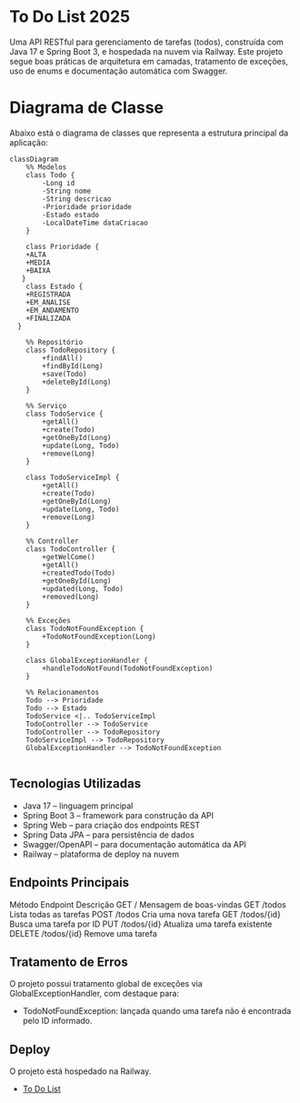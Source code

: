# To Do List 2025
Uma API RESTful para gerenciamento de tarefas (todos), construída com Java 17 e Spring Boot 3, e hospedada na nuvem via Railway. Este projeto segue boas práticas de arquitetura em camadas, tratamento de exceções, uso de enums e documentação automática com Swagger.


# Diagrama de Classe
Abaixo está o diagrama de classes que representa a estrutura principal da aplicação:

```mermaid
classDiagram
    %% Modelos
    class Todo {
        -Long id
        -String nome
        -String descricao
        -Prioridade prioridade
        -Estado estado
        -LocalDateTime dataCriacao
    }

    class Prioridade {
    +ALTA
    +MEDIA
    +BAIXA
   }
    class Estado {
    +REGISTRADA
    +EM_ANALISE
    +EM_ANDAMENTO
    +FINALIZADA
  }

    %% Repositório
    class TodoRepository {
        +findAll()
        +findById(Long)
        +save(Todo)
        +deleteById(Long)
    }

    %% Serviço
    class TodoService {
        +getAll()
        +create(Todo)
        +getOneById(Long)
        +update(Long, Todo)
        +remove(Long)
    }

    class TodoServiceImpl {
        +getAll()
        +create(Todo)
        +getOneById(Long)
        +update(Long, Todo)
        +remove(Long)
    }

    %% Controller
    class TodoController {
        +getWelCome()
        +getAll()
        +createdTodo(Todo)
        +getOneById(Long)
        +updated(Long, Todo)
        +removed(Long)
    }

    %% Exceções
    class TodoNotFoundException {
        +TodoNotFoundException(Long)
    }

    class GlobalExceptionHandler {
        +handleTodoNotFound(TodoNotFoundException)
    }

    %% Relacionamentos
    Todo --> Prioridade
    Todo --> Estado
    TodoService <|.. TodoServiceImpl
    TodoController --> TodoService
    TodoController --> TodoRepository
    TodoServiceImpl --> TodoRepository
    GlobalExceptionHandler --> TodoNotFoundException


```
##  Tecnologias Utilizadas

* Java 17 – linguagem principal
* Spring Boot 3 – framework para construção da API
* Spring Web – para criação dos endpoints REST
* Spring Data JPA – para persistência de dados
* Swagger/OpenAPI – para documentação automática da API
* Railway – plataforma de deploy na nuvem

## Endpoints Principais
Método	Endpoint	Descrição
GET	/	Mensagem de boas-vindas
GET	/todos	Lista todas as tarefas
POST	/todos	Cria uma nova tarefa
GET	/todos/{id}	Busca uma tarefa por ID
PUT	/todos/{id}	Atualiza uma tarefa existente
DELETE	/todos/{id}	Remove uma tarefa

## Tratamento de Erros

O projeto possui tratamento global de exceções via GlobalExceptionHandler, com destaque para:

* TodoNotFoundException: lançada quando uma tarefa não é encontrada pelo ID informado.

## Deploy

O projeto está hospedado na Railway.

* [To Do List](https://todolist-production-10a3.up.railway.app/swagger-ui/index.html#/)